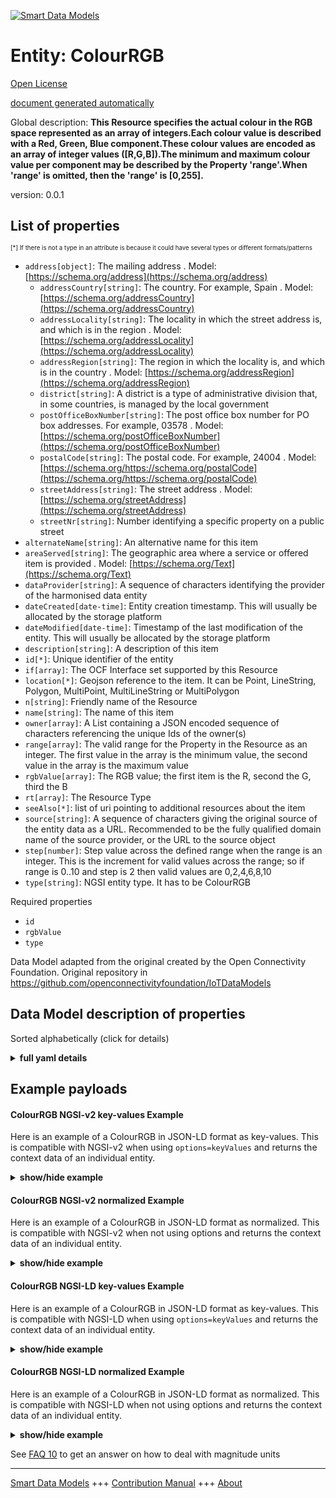 <!-- 10-Header -->  
[![Smart Data Models](https://smartdatamodels.org/wp-content/uploads/2022/01/SmartDataModels_logo.png "Logo")](https://smartdatamodels.org)  
Entity: ColourRGB  
=================<!-- /10-Header -->  
<!-- 15-License -->  
[Open License](https://github.com/smart-data-models//dataModel.OCF/blob/master/ColourRGB/LICENSE.md)  
[document generated automatically](https://docs.google.com/presentation/d/e/2PACX-1vTs-Ng5dIAwkg91oTTUdt8ua7woBXhPnwavZ0FxgR8BsAI_Ek3C5q97Nd94HS8KhP-r_quD4H0fgyt3/pub?start=false&loop=false&delayms=3000#slide=id.gb715ace035_0_60)  
<!-- /15-License -->  
<!-- 20-Description -->  
Global description: **This Resource specifies the actual colour in the RGB space represented as an array of integers.Each colour value is described with a Red, Green, Blue component.These colour values are encoded as an array of integer values ([R,G,B]).The minimum and maximum colour value per component may be described by the Property 'range'.When 'range' is omitted, then the 'range' is [0,255].**  
version: 0.0.1  
<!-- /20-Description -->  
<!-- 30-PropertiesList -->  

## List of properties  

<sup><sub>[*] If there is not a type in an attribute is because it could have several types or different formats/patterns</sub></sup>  
- `address[object]`: The mailing address  . Model: [https://schema.org/address](https://schema.org/address)	- `addressCountry[string]`: The country. For example, Spain  . Model: [https://schema.org/addressCountry](https://schema.org/addressCountry)  
	- `addressLocality[string]`: The locality in which the street address is, and which is in the region  . Model: [https://schema.org/addressLocality](https://schema.org/addressLocality)  
	- `addressRegion[string]`: The region in which the locality is, and which is in the country  . Model: [https://schema.org/addressRegion](https://schema.org/addressRegion)  
	- `district[string]`: A district is a type of administrative division that, in some countries, is managed by the local government    
	- `postOfficeBoxNumber[string]`: The post office box number for PO box addresses. For example, 03578  . Model: [https://schema.org/postOfficeBoxNumber](https://schema.org/postOfficeBoxNumber)  
	- `postalCode[string]`: The postal code. For example, 24004  . Model: [https://schema.org/https://schema.org/postalCode](https://schema.org/https://schema.org/postalCode)  
	- `streetAddress[string]`: The street address  . Model: [https://schema.org/streetAddress](https://schema.org/streetAddress)  
	- `streetNr[string]`: Number identifying a specific property on a public street    
- `alternateName[string]`: An alternative name for this item  - `areaServed[string]`: The geographic area where a service or offered item is provided  . Model: [https://schema.org/Text](https://schema.org/Text)- `dataProvider[string]`: A sequence of characters identifying the provider of the harmonised data entity  - `dateCreated[date-time]`: Entity creation timestamp. This will usually be allocated by the storage platform  - `dateModified[date-time]`: Timestamp of the last modification of the entity. This will usually be allocated by the storage platform  - `description[string]`: A description of this item  - `id[*]`: Unique identifier of the entity  - `if[array]`: The OCF Interface set supported by this Resource  - `location[*]`: Geojson reference to the item. It can be Point, LineString, Polygon, MultiPoint, MultiLineString or MultiPolygon  - `n[string]`: Friendly name of the Resource  - `name[string]`: The name of this item  - `owner[array]`: A List containing a JSON encoded sequence of characters referencing the unique Ids of the owner(s)  - `range[array]`: The valid range for the Property in the Resource as an integer. The first value in the array is the minimum value, the second value in the array is the maximum value  - `rgbValue[array]`: The RGB value; the first item is the R, second the G, third the B  - `rt[array]`: The Resource Type  - `seeAlso[*]`: list of uri pointing to additional resources about the item  - `source[string]`: A sequence of characters giving the original source of the entity data as a URL. Recommended to be the fully qualified domain name of the source provider, or the URL to the source object  - `step[number]`: Step value across the defined range when the range is an integer.  This is the increment for valid values across the range; so if range is 0..10 and step is 2 then valid values are 0,2,4,6,8,10  - `type[string]`: NGSI entity type. It has to be ColourRGB  <!-- /30-PropertiesList -->  
<!-- 35-RequiredProperties -->  
Required properties  
- `id`  - `rgbValue`  - `type`  <!-- /35-RequiredProperties -->  
<!-- 40-RequiredProperties -->  
Data Model adapted from the original created by the Open Connectivity Foundation. Original repository in https://github.com/openconnectivityfoundation/IoTDataModels  
<!-- /40-RequiredProperties -->  
<!-- 50-DataModelHeader -->  
## Data Model description of properties  
Sorted alphabetically (click for details)  
<!-- /50-DataModelHeader -->  
<!-- 60-ModelYaml -->  
<details><summary><strong>full yaml details</strong></summary>    
```yaml  
ColourRGB:    
  description: 'This Resource specifies the actual colour in the RGB space represented as an array of integers.Each colour value is described with a Red, Green, Blue component.These colour values are encoded as an array of integer values ([R,G,B]).The minimum and maximum colour value per component may be described by the Property ''range''.When ''range'' is omitted, then the ''range'' is [0,255].'    
  properties:    
    address:    
      description: The mailing address    
      properties:    
        addressCountry:    
          description: 'The country. For example, Spain'    
          type: string    
          x-ngsi:    
            model: https://schema.org/addressCountry    
            type: Property    
        addressLocality:    
          description: 'The locality in which the street address is, and which is in the region'    
          type: string    
          x-ngsi:    
            model: https://schema.org/addressLocality    
            type: Property    
        addressRegion:    
          description: 'The region in which the locality is, and which is in the country'    
          type: string    
          x-ngsi:    
            model: https://schema.org/addressRegion    
            type: Property    
        district:    
          description: 'A district is a type of administrative division that, in some countries, is managed by the local government'    
          type: string    
          x-ngsi:    
            type: Property    
        postOfficeBoxNumber:    
          description: 'The post office box number for PO box addresses. For example, 03578'    
          type: string    
          x-ngsi:    
            model: https://schema.org/postOfficeBoxNumber    
            type: Property    
        postalCode:    
          description: 'The postal code. For example, 24004'    
          type: string    
          x-ngsi:    
            model: https://schema.org/https://schema.org/postalCode    
            type: Property    
        streetAddress:    
          description: The street address    
          type: string    
          x-ngsi:    
            model: https://schema.org/streetAddress    
            type: Property    
        streetNr:    
          description: Number identifying a specific property on a public street    
          type: string    
          x-ngsi:    
            type: Property    
      type: object    
      x-ngsi:    
        model: https://schema.org/address    
        type: Property    
    alternateName:    
      description: An alternative name for this item    
      type: string    
      x-ngsi:    
        type: Property    
    areaServed:    
      description: The geographic area where a service or offered item is provided    
      type: string    
      x-ngsi:    
        model: https://schema.org/Text    
        type: Property    
    dataProvider:    
      description: A sequence of characters identifying the provider of the harmonised data entity    
      type: string    
      x-ngsi:    
        type: Property    
    dateCreated:    
      description: Entity creation timestamp. This will usually be allocated by the storage platform    
      format: date-time    
      type: string    
      x-ngsi:    
        type: Property    
    dateModified:    
      description: Timestamp of the last modification of the entity. This will usually be allocated by the storage platform    
      format: date-time    
      type: string    
      x-ngsi:    
        type: Property    
    description:    
      description: A description of this item    
      type: string    
      x-ngsi:    
        type: Property    
    id:    
      anyOf:    
        - description: Identifier format of any NGSI entity    
          maxLength: 256    
          minLength: 1    
          pattern: ^[\w\-\.\{\}\$\+\*\[\]`|~^@!,:\\]+$    
          type: string    
          x-ngsi:    
            type: Property    
        - description: Identifier format of any NGSI entity    
          format: uri    
          type: string    
          x-ngsi:    
            type: Property    
      description: Unique identifier of the entity    
      x-ngsi:    
        type: Property    
    if:    
      description: The OCF Interface set supported by this Resource    
      items:    
        enum:    
          - oic.if.a    
          - oic.if.baseline    
        type: string    
      minItems: 2    
      readOnly: true    
      type: array    
      uniqueItems: true    
      x-ngsi:    
        type: Property    
    location:    
      description: 'Geojson reference to the item. It can be Point, LineString, Polygon, MultiPoint, MultiLineString or MultiPolygon'    
      oneOf:    
        - description: Geojson reference to the item. Point    
          properties:    
            bbox:    
              items:    
                type: number    
              minItems: 4    
              type: array    
            coordinates:    
              items:    
                type: number    
              minItems: 2    
              type: array    
            type:    
              enum:    
                - Point    
              type: string    
          required:    
            - type    
            - coordinates    
          title: GeoJSON Point    
          type: object    
          x-ngsi:    
            type: GeoProperty    
        - description: Geojson reference to the item. LineString    
          properties:    
            bbox:    
              items:    
                type: number    
              minItems: 4    
              type: array    
            coordinates:    
              items:    
                items:    
                  type: number    
                minItems: 2    
                type: array    
              minItems: 2    
              type: array    
            type:    
              enum:    
                - LineString    
              type: string    
          required:    
            - type    
            - coordinates    
          title: GeoJSON LineString    
          type: object    
          x-ngsi:    
            type: GeoProperty    
        - description: Geojson reference to the item. Polygon    
          properties:    
            bbox:    
              items:    
                type: number    
              minItems: 4    
              type: array    
            coordinates:    
              items:    
                items:    
                  items:    
                    type: number    
                  minItems: 2    
                  type: array    
                minItems: 4    
                type: array    
              type: array    
            type:    
              enum:    
                - Polygon    
              type: string    
          required:    
            - type    
            - coordinates    
          title: GeoJSON Polygon    
          type: object    
          x-ngsi:    
            type: GeoProperty    
        - description: Geojson reference to the item. MultiPoint    
          properties:    
            bbox:    
              items:    
                type: number    
              minItems: 4    
              type: array    
            coordinates:    
              items:    
                items:    
                  type: number    
                minItems: 2    
                type: array    
              type: array    
            type:    
              enum:    
                - MultiPoint    
              type: string    
          required:    
            - type    
            - coordinates    
          title: GeoJSON MultiPoint    
          type: object    
          x-ngsi:    
            type: GeoProperty    
        - description: Geojson reference to the item. MultiLineString    
          properties:    
            bbox:    
              items:    
                type: number    
              minItems: 4    
              type: array    
            coordinates:    
              items:    
                items:    
                  items:    
                    type: number    
                  minItems: 2    
                  type: array    
                minItems: 2    
                type: array    
              type: array    
            type:    
              enum:    
                - MultiLineString    
              type: string    
          required:    
            - type    
            - coordinates    
          title: GeoJSON MultiLineString    
          type: object    
          x-ngsi:    
            type: GeoProperty    
        - description: Geojson reference to the item. MultiLineString    
          properties:    
            bbox:    
              items:    
                type: number    
              minItems: 4    
              type: array    
            coordinates:    
              items:    
                items:    
                  items:    
                    items:    
                      type: number    
                    minItems: 2    
                    type: array    
                  minItems: 4    
                  type: array    
                type: array    
              type: array    
            type:    
              enum:    
                - MultiPolygon    
              type: string    
          required:    
            - type    
            - coordinates    
          title: GeoJSON MultiPolygon    
          type: object    
          x-ngsi:    
            type: GeoProperty    
      x-ngsi:    
        type: GeoProperty    
    n:    
      description: Friendly name of the Resource    
      maxLength: 64    
      readOnly: true    
      type: string    
      x-ngsi:    
        type: Property    
    name:    
      description: The name of this item    
      type: string    
      x-ngsi:    
        type: Property    
    owner:    
      description: A List containing a JSON encoded sequence of characters referencing the unique Ids of the owner(s)    
      items:    
        anyOf:    
          - description: Identifier format of any NGSI entity    
            maxLength: 256    
            minLength: 1    
            pattern: ^[\w\-\.\{\}\$\+\*\[\]`|~^@!,:\\]+$    
            type: string    
            x-ngsi:    
              type: Property    
          - description: Identifier format of any NGSI entity    
            format: uri    
            type: string    
            x-ngsi:    
              type: Property    
        description: Unique identifier of the entity    
        x-ngsi:    
          type: Property    
      type: array    
      x-ngsi:    
        type: Property    
    range:    
      description: 'The valid range for the Property in the Resource as an integer. The first value in the array is the minimum value, the second value in the array is the maximum value'    
      items:    
        type: integer    
      maxItems: 2    
      minItems: 2    
      readOnly: true    
      type: array    
      x-ngsi:    
        type: Property    
    rgbValue:    
      description: 'The RGB value; the first item is the R, second the G, third the B'    
      items:    
        type: integer    
      maxItems: 3    
      minItems: 3    
      type: array    
      x-ngsi:    
        type: Property    
    rt:    
      description: The Resource Type    
      items:    
        enum:    
          - oic.r.colour.rgb    
        maxLength: 64    
        type: string    
      minItems: 1    
      readOnly: true    
      type: array    
      uniqueItems: true    
      x-ngsi:    
        type: Property    
    seeAlso:    
      description: list of uri pointing to additional resources about the item    
      oneOf:    
        - items:    
            format: uri    
            type: string    
          minItems: 1    
          type: array    
        - format: uri    
          type: string    
      x-ngsi:    
        type: Property    
    source:    
      description: 'A sequence of characters giving the original source of the entity data as a URL. Recommended to be the fully qualified domain name of the source provider, or the URL to the source object'    
      type: string    
      x-ngsi:    
        type: Property    
    step:    
      description: 'Step value across the defined range when the range is an integer.  This is the increment for valid values across the range; so if range is 0..10 and step is 2 then valid values are 0,2,4,6,8,10'    
      readOnly: true    
      type: number    
      x-ngsi:    
        type: Property    
    type:    
      description: NGSI entity type. It has to be ColourRGB    
      enum:    
        - ColourRGB    
      type: string    
      x-ngsi:    
        type: Property    
  required:    
    - rgbValue    
    - id    
    - type    
  type: object    
  x-derived-from: https://raw.githubusercontent.com/openconnectivityfoundation/IoTDataModels/master/ColourRGBResURI.swagger.json    
  x-disclaimer: 'Redistribution and use in source and binary forms, with or without modification, are permitted  provided that the license conditions are met. Copyleft (c) 2022 Contributors to Smart Data Models Program'    
  x-license-url: https://github.com/smart-data-models/dataModel.OCF/blob/master/ColourRGB/LICENSE.md    
  x-model-schema: https://smart-data-models.github.io/dataModel.OCF/ColourRGB/schema.json    
  x-model-tags: OCF    
  x-version: 0.0.1    
```  
</details>    
<!-- /60-ModelYaml -->  
<!-- 70-MiddleNotes -->  
<!-- /70-MiddleNotes -->  
<!-- 80-Examples -->  
## Example payloads    
#### ColourRGB NGSI-v2 key-values Example    
Here is an example of a ColourRGB in JSON-LD format as key-values. This is compatible with NGSI-v2 when  using `options=keyValues` and returns the context data of an individual entity.  
<details><summary><strong>show/hide example</strong></summary>    
```json  
{  
    "id": "urn:ngsi-ld:ColourRGB:id:KJWY:68382916",  
    "dateCreated": "2006-08-05T19:36:08Z",  
    "dateModified": "1995-09-26T08:55:09Z",  
    "source": "That line reveal big. Reach picture feel note",  
    "name": "Need Republican nice risk. Evening Republican right then. Trade team less research.",  
    "alternateName": "Name five now ahead attack. Continue vote behavior a maintain. Himself if Congress large land education.",  
    "description": "Myself risk finally this discussion. Citizen beautiful want room force sure draw several.",  
    "dataProvider": "Watch author own stop east point.",  
    "owner": [  
        "urn:ngsi-ld:ColourRGB:items:WTEF:42428519",  
        "urn:ngsi-ld:ColourRGB:items:BGJN:78474606"  
    ],  
    "seeAlso": [  
        "urn:ngsi-ld:ColourRGB:items:YDVE:88023157"  
    ],  
    "location": {  
        "type": "Point",  
        "coordinates": [  
            37.353019,  
            142.932264  
        ]  
    },  
    "address": {  
        "streetAddress": "Carry thing probably consumer billion less. Account source against. Affect keep happy election cell not.",  
        "addressLocality": "Important if before senior. Baby prevent possible behavior dark place",  
        "addressRegion": "Money sing body natural development. Environmental PM chance call son.",  
        "addressCountry": "Camera foreign behind short prepare already field. Various pick stock year.",  
        "postalCode": "Discover act feeling control beat newspaper. Wind",  
        "postOfficeBoxNumber": "West environment appear toward fish. Structure consider early. These first until place character.",  
        "streetNr": "Over true plant sit pattern. Field also rule program big loss song.",  
        "district": "Science through own. Surface very hand house."  
    },  
    "areaServed": "Establish president meeti",  
    "rt": [  
        "oic.r.colour.rgb"  
    ],  
    "rgbValue": [  
        864,  
        864,  
        864  
    ],  
    "n": "American whole magazine truth stop w",  
    "range": [  
        864,  
        864  
    ],  
    "step": 864,  
    "if": [  
        "oic.if.baseline",  
        "oic.if.a"  
    ],  
    "type": "ColourRGB"  
}  
```  
</details>  
#### ColourRGB NGSI-v2 normalized Example    
Here is an example of a ColourRGB in JSON-LD format as normalized. This is compatible with NGSI-v2 when not using options and returns the context data of an individual entity.  
<details><summary><strong>show/hide example</strong></summary>    
```json  
{  
    "id": "urn:ngsi-ld:ColourRGB:id:KJWY:68382916",  
    "dateCreated": {  
        "type": "DateTime",  
        "value": "2006-08-05T19:36:08Z"  
    },  
    "dateModified": {  
        "type": "DateTime",  
        "value": "1995-09-26T08:55:09Z"  
    },  
    "source": {  
        "type": "Text",  
        "value": "That line reveal big. Reach picture feel note"  
    },  
    "name": {  
        "type": "Text",  
        "value": "Need Republican nice risk. Evening Republican right then. Trade team less research."  
    },  
    "alternateName": {  
        "type": "Text",  
        "value": "Name five now ahead attack. Continue vote behavior a maintain. Himself if Congress large land education."  
    },  
    "description": {  
        "type": "Text",  
        "value": "Myself risk finally this discussion. Citizen beautiful want room force sure draw several."  
    },  
    "dataProvider": {  
        "type": "Text",  
        "value": "Watch author own stop east point."  
    },  
    "owner": {  
        "type": "StructuredValue",  
        "value": [  
            "urn:ngsi-ld:ColourRGB:items:WTEF:42428519",  
            "urn:ngsi-ld:ColourRGB:items:BGJN:78474606"  
        ]  
    },  
    "seeAlso": {  
        "type": "StructuredValue",  
        "value": [  
            "urn:ngsi-ld:ColourRGB:items:YDVE:88023157"  
        ]  
    },  
    "location": {  
        "type": "geo:json",  
        "value": {  
            "type": "Point",  
            "coordinates": [  
                37.353019,  
                142.932264  
            ]  
        }  
    },  
    "address": {  
        "type": "StructuredValue",  
        "value": {  
            "streetAddress": "Carry thing probably consumer billion less. Account source against. Affect keep happy election cell not.",  
            "addressLocality": "Important if before senior. Baby prevent possible behavior dark place",  
            "addressRegion": "Money sing body natural development. Environmental PM chance call son.",  
            "addressCountry": "Camera foreign behind short prepare already field. Various pick stock year.",  
            "postalCode": "Discover act feeling control beat newspaper. Wind",  
            "postOfficeBoxNumber": "West environment appear toward fish. Structure consider early. These first until place character.",  
            "streetNr": "Over true plant sit pattern. Field also rule program big loss song.",  
            "district": "Science through own. Surface very hand house."  
        }  
    },  
    "areaServed": {  
        "type": "Text",  
        "value": "Establish president meeti"  
    },  
    "rt": {  
        "type": "StructuredValue",  
        "value": [  
            "oic.r.colour.rgb"  
        ]  
    },  
    "rgbValue": {  
        "type": "StructuredValue",  
        "value": [  
            864,  
            864,  
            864  
        ]  
    },  
    "n": {  
        "type": "Text",  
        "value": "American whole magazine truth stop w"  
    },  
    "range": {  
        "type": "StructuredValue",  
        "value": [  
            864,  
            864  
        ]  
    },  
    "step": {  
        "type": "Number",  
        "value": 864  
    },  
    "if": {  
        "type": "StructuredValue",  
        "value": [  
            "oic.if.baseline",  
            "oic.if.a"  
        ]  
    },  
    "type": "ColourRGB"  
}  
```  
</details>  
#### ColourRGB NGSI-LD key-values Example    
Here is an example of a ColourRGB in JSON-LD format as key-values. This is compatible with NGSI-LD when  using `options=keyValues` and returns the context data of an individual entity.  
<details><summary><strong>show/hide example</strong></summary>    
```json  
{  
    "id": "urn:ngsi-ld:ColourRGB:id:KJWY:68382916",  
    "dateCreated": "2006-08-05T19:36:08Z",  
    "dateModified": "1995-09-26T08:55:09Z",  
    "source": "That line reveal big. Reach picture feel note",  
    "name": "Need Republican nice risk. Evening Republican right then. Trade team less research.",  
    "alternateName": "Name five now ahead attack. Continue vote behavior a maintain. Himself if Congress large land education.",  
    "description": "Myself risk finally this discussion. Citizen beautiful want room force sure draw several.",  
    "dataProvider": "Watch author own stop east point.",  
    "owner": [  
        "urn:ngsi-ld:ColourRGB:items:WTEF:42428519",  
        "urn:ngsi-ld:ColourRGB:items:BGJN:78474606"  
    ],  
    "seeAlso": [  
        "urn:ngsi-ld:ColourRGB:items:YDVE:88023157"  
    ],  
    "location": {  
        "type": "Point",  
        "coordinates": [  
            37.353019,  
            142.932264  
        ]  
    },  
    "address": {  
        "streetAddress": "Carry thing probably consumer billion less. Account source against. Affect keep happy election cell not.",  
        "addressLocality": "Important if before senior. Baby prevent possible behavior dark place",  
        "addressRegion": "Money sing body natural development. Environmental PM chance call son.",  
        "addressCountry": "Camera foreign behind short prepare already field. Various pick stock year.",  
        "postalCode": "Discover act feeling control beat newspaper. Wind",  
        "postOfficeBoxNumber": "West environment appear toward fish. Structure consider early. These first until place character.",  
        "streetNr": "Over true plant sit pattern. Field also rule program big loss song.",  
        "district": "Science through own. Surface very hand house."  
    },  
    "areaServed": "Establish president meeti",  
    "rt": [  
        "oic.r.colour.rgb"  
    ],  
    "rgbValue": [  
        864,  
        864,  
        864  
    ],  
    "n": "American whole magazine truth stop w",  
    "range": [  
        864,  
        864  
    ],  
    "step": 864,  
    "if": [  
        "oic.if.baseline",  
        "oic.if.a"  
    ],  
    "type": "ColourRGB",  
    "@context": [  
        "https://smartdatamodels.org/context.jsonld"  
    ]  
}  
```  
</details>  
#### ColourRGB NGSI-LD normalized Example    
Here is an example of a ColourRGB in JSON-LD format as normalized. This is compatible with NGSI-LD when not using options and returns the context data of an individual entity.  
<details><summary><strong>show/hide example</strong></summary>    
```json  
{  
    "id": "urn:ngsi-ld:ColourRGB:id:KJWY:68382916",  
    "dateCreated": {  
        "type": "Property",  
        "value": {  
            "@type": "DateTime",  
            "@value": "2006-08-05T19:36:08Z"  
        }  
    },  
    "dateModified": {  
        "type": "Property",  
        "value": {  
            "@type": "DateTime",  
            "@value": "1995-09-26T08:55:09Z"  
        }  
    },  
    "source": {  
        "type": "Property",  
        "value": "That line reveal big. Reach picture feel note"  
    },  
    "name": {  
        "type": "Property",  
        "value": "Need Republican nice risk. Evening Republican right then. Trade team less research."  
    },  
    "alternateName": {  
        "type": "Property",  
        "value": "Name five now ahead attack. Continue vote behavior a maintain. Himself if Congress large land education."  
    },  
    "description": {  
        "type": "Property",  
        "value": "Myself risk finally this discussion. Citizen beautiful want room force sure draw several."  
    },  
    "dataProvider": {  
        "type": "Property",  
        "value": "Watch author own stop east point."  
    },  
    "owner": {  
        "type": "Property",  
        "value": [  
            "urn:ngsi-ld:ColourRGB:items:WTEF:42428519",  
            "urn:ngsi-ld:ColourRGB:items:BGJN:78474606"  
        ]  
    },  
    "seeAlso": {  
        "type": "Property",  
        "value": [  
            "urn:ngsi-ld:ColourRGB:items:YDVE:88023157"  
        ]  
    },  
    "location": {  
        "type": "GeoProperty",  
        "value": {  
            "type": "Point",  
            "coordinates": [  
                37.353019,  
                142.932264  
            ]  
        }  
    },  
    "address": {  
        "type": "Property",  
        "value": {  
            "streetAddress": "Carry thing probably consumer billion less. Account source against. Affect keep happy election cell not.",  
            "addressLocality": "Important if before senior. Baby prevent possible behavior dark place",  
            "addressRegion": "Money sing body natural development. Environmental PM chance call son.",  
            "addressCountry": "Camera foreign behind short prepare already field. Various pick stock year.",  
            "postalCode": "Discover act feeling control beat newspaper. Wind",  
            "postOfficeBoxNumber": "West environment appear toward fish. Structure consider early. These first until place character.",  
            "streetNr": "Over true plant sit pattern. Field also rule program big loss song.",  
            "district": "Science through own. Surface very hand house."  
        }  
    },  
    "areaServed": {  
        "type": "Property",  
        "value": "Establish president meeti"  
    },  
    "rt": {  
        "type": "Property",  
        "value": [  
            "oic.r.colour.rgb"  
        ]  
    },  
    "rgbValue": {  
        "type": "Property",  
        "value": [  
            864,  
            864,  
            864  
        ]  
    },  
    "n": {  
        "type": "Property",  
        "value": "American whole magazine truth stop w"  
    },  
    "range": {  
        "type": "Property",  
        "value": [  
            864,  
            864  
        ]  
    },  
    "step": {  
        "type": "Property",  
        "value": 864  
    },  
    "if": {  
        "type": "Property",  
        "value": [  
            "oic.if.baseline",  
            "oic.if.a"  
        ]  
    },  
    "type": "ColourRGB",  
    "@context": [  
        "https://smartdatamodels.org/context.jsonld"  
    ]  
}  
```  
</details><!-- /80-Examples -->  
<!-- 90-FooterNotes -->  
<!-- /90-FooterNotes -->  
<!-- 95-Units -->  
See [FAQ 10](https://smartdatamodels.org/index.php/faqs/) to get an answer on how to deal with magnitude units  
<!-- /95-Units -->  
<!-- 97-LastFooter -->  
---  
[Smart Data Models](https://smartdatamodels.org) +++ [Contribution Manual](https://bit.ly/contribution_manual) +++ [About](https://bit.ly/Introduction_SDM)<!-- /97-LastFooter -->  
